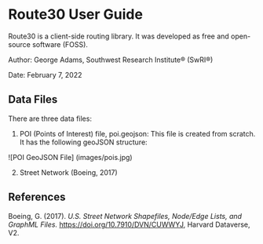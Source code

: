 # Route30 User Guide
Route30 is a client-side routing library. It was developed as free and open-source software (FOSS).

Author: George Adams, Southwest Research Institute® (SwRI®)

Date: February 7, 2022

## Data Files
There are three data files: 
1. POI (Points of Interest) file, poi.geojson: This file is created from scratch. It has the following geoJSON structure:

![POI GeoJSON File] (images/pois.jpg)


2. Street Network (Boeing, 2017)

## References
Boeing, G. (2017). *U.S. Street Network Shapefiles, Node/Edge Lists, and GraphML Files.* https://doi.org/10.7910/DVN/CUWWYJ, Harvard Dataverse, V2.  
